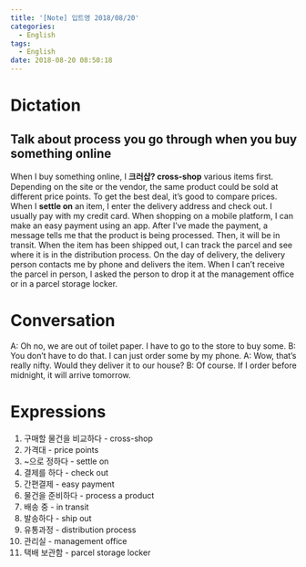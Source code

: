 ```yaml
---
title: '[Note] 입트영 2018/08/20'
categories:
  - English
tags:
  - English
date: 2018-08-20 08:50:18
---
```


# Dictation
## Talk about process you go through when you buy something online

When I buy something online, I **크러샵? cross-shop** various items first. Depending on the site or the vendor, the same product could be sold at different price points. To get the best deal, it’s good to compare prices. When I **settle on** an item, I enter the delivery address and check out. I usually pay with my credit card. When shopping on a mobile platform, I can make an easy payment using an app. After I’ve made the payment, a message tells me that the product is being processed. Then, it will be in transit. When the item has been shipped out, I can track the parcel and see where it is in the distribution process. On the day of delivery, the delivery person contacts me by phone and delivers the item. When I can’t receive the parcel in person, I asked the person to drop it at the management office or in a parcel storage locker. 

# Conversation
A: Oh no, we are out of toilet paper. I have to go to the store to buy some. 
B: You don’t have to do that. I can just order some by my phone.
A: Wow, that’s really nifty. Would they deliver it to our house? 
B: Of course. If I order before midnight, it will arrive tomorrow.


# Expressions
1. 구매할 물건을 비교하다 - cross-shop 
2. 가격대 - price points
3. ~으로 정하다 - settle on 
4. 결제를 하다 - check out
5. 간편결제 - easy payment
6. 물건을 준비하다 - process a product
7. 배송 중 - in transit
8. 발송하다 - ship out
9. 유통과정 - distribution process
10. 관리실 - management office
11. 택배 보관함 - parcel storage locker